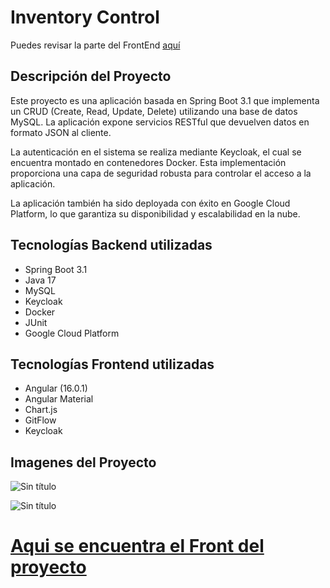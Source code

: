 # Inventory Control

Puedes revisar la parte del FrontEnd [aquí](https://github.com/Agslz/angular-front-inventory)

## Descripción del Proyecto

Este proyecto es una aplicación basada en Spring Boot 3.1 que implementa un CRUD (Create, Read, Update, Delete) utilizando una base de datos MySQL. La aplicación expone servicios RESTful que devuelven datos en formato JSON al cliente.

La autenticación en el sistema se realiza mediante Keycloak, el cual se encuentra montado en contenedores Docker. Esta implementación proporciona una capa de seguridad robusta para controlar el acceso a la aplicación.

La aplicación también ha sido deployada con éxito en Google Cloud Platform, lo que garantiza su disponibilidad y escalabilidad en la nube.
  
## Tecnologías Backend utilizadas

- Spring Boot 3.1
- Java 17
- MySQL
- Keycloak
- Docker
- JUnit
- Google Cloud Platform

## Tecnologías Frontend utilizadas

- Angular (16.0.1)
- Angular Material
- Chart.js
- GitFlow
- Keycloak

## Imagenes del Proyecto

![Sin título](https://github.com/Agslz/inventory-control-api-rest/assets/83142033/9e77e8e3-71a2-4a93-82ac-debb4fc0fb6e)


![Sin título](https://github.com/Agslz/inventory-control-api-rest/assets/83142033/d8a8921f-2f80-48b8-9eb2-f02d1caa01fd)


# [Aqui se encuentra el Front del proyecto](https://github.com/Agslz/angular-front-inventory)



